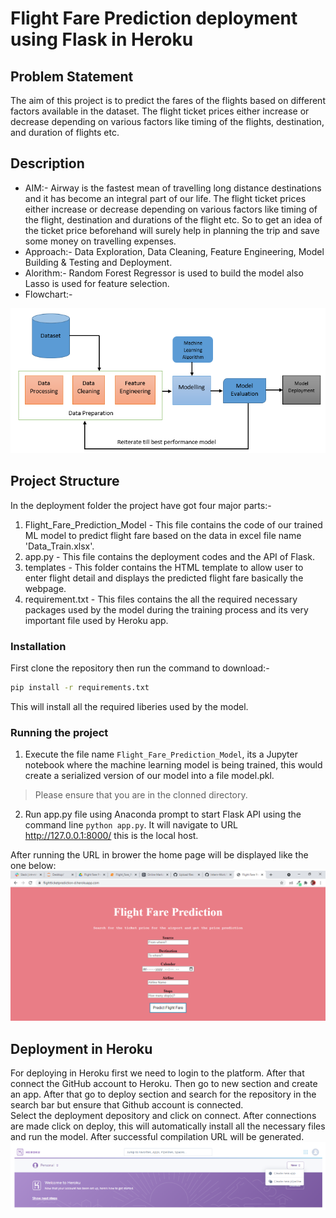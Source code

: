 # Flight Fare Prediction deployment using Flask in Heroku
## Problem Statement
The aim of this project is to predict the fares of the flights based on different factors available in the dataset. The flight ticket prices either increase or decrease depending on various factors like timing of the flights, destination, and duration of flights etc.

## Description
- AIM:- Airway is the fastest mean of travelling long distance destinations and it has become an integral part of our life. The flight ticket prices either increase or decrease depending on various factors like timing of the flight, destination and durations of the flight etc. So to get an idea of the ticket price beforehand will surely help in planning the trip and save some money on travelling expenses. 
- Approach:- Data Exploration, Data Cleaning, Feature Engineering, Model Building & Testing and Deployment. 
- Alorithm:- Random Forest Regressor is used to build the model also Lasso is used for feature selection.
- Flowchart:-

![Flowchart](https://github.com/snozh5/temp/blob/main/Pic_Flight_Pred/Flowchart.png?raw=true)

## Project Structure
In the deployment folder the project have got four major parts:-
1. Flight_Fare_Prediction_Model - This file contains the code of our trained ML model to predict flight fare based on the data in excel file name 'Data_Train.xlsx'.
2. app.py - This file contains the deployment codes and the API of Flask.
3. templates - This folder contains the HTML template to allow user to enter flight detail and displays the predicted flight fare basically the webpage.
4. requirement.txt - This files contains the all the required necessary packages used by the model during the training process and its very important file used by Heroku app.

### Installation
First clone the repository then run the command to download:-
```sh
pip install -r requirements.txt
```
This will install all the required liberies used by the model.

### Running the project
1. Execute the file name `Flight_Fare_Prediction_Model`, its a Jupyter notebook where the machine learning model is being trained, this would create a serialized version of our model into a file model.pkl.
> Please ensure that you are in the clonned directory. 

2. Run app.py file using Anaconda prompt to start Flask API using the command line
`python app.py`. It will navigate to URL http://127.0.0.1:8000/ this is the local host.  

After running the URL in brower the home page will be displayed like the one below:
![Home](https://github.com/snozh5/temp/blob/main/Pic_Flight_Pred/out1.PNG?raw=true)

## Deployment in Heroku
For deploying in Heroku first we need to login to the platform. After that connect the GitHub account to Heroku. Then go to new section and create an app. After that go to deploy section and search for the repository in the search bar but ensure that Github account is connected. 
<br>
Select the deployment depository and click on connect. After connections are made click on deploy, this will automatically install all the necessary files and run the model. After successful compilation URL will be generated.
![Heroku](https://github.com/snozh5/temp/blob/main/Pic_Flight_Pred/heroku.PNG?raw=true)

